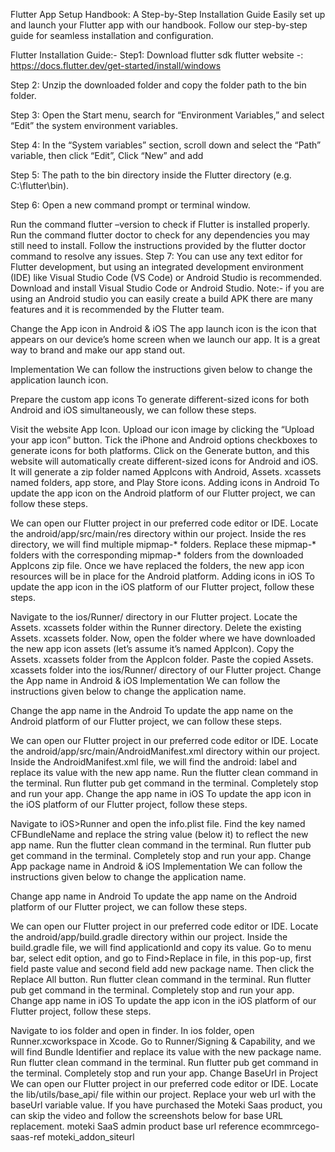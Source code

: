 Flutter App Setup Handbook: A Step-by-Step Installation Guide
Easily set up and launch your Flutter app with our handbook. Follow our step-by-step guide for seamless installation and configuration.

Flutter Installation Guide:-
Step1:
Download flutter sdk flutter website -: https://docs.flutter.dev/get-started/install/windows

Step 2:
Unzip the downloaded folder and copy the folder path to the bin folder.

Step 3:
Open the Start menu, search for “Environment Variables,” and select “Edit” the system environment variables.

Step 4:
In the “System variables” section, scroll down and select the “Path” variable, then click “Edit”, Click “New” and add

Step 5:
The path to the bin directory inside the Flutter directory (e.g. C:\flutter\bin).

Step 6:
Open a new command prompt or terminal window.

Run the command flutter –version to check if Flutter is installed properly.
Run the command flutter doctor to check for any dependencies you may still need to install. Follow the instructions provided by the flutter doctor command to resolve any issues.
Step 7:
You can use any text editor for Flutter development, but using an integrated development environment (IDE) like Visual Studio Code (VS Code) or Android Studio is recommended.
Download and install Visual Studio Code or Android Studio.
Note:- if you are using an Android studio you can easily create a build APK there are many features and it is recommended by the Flutter team.

Change the App icon in Android & iOS
The app launch icon is the icon that appears on our device’s home screen when we launch our app. It is a great way to brand and make our app stand out.

Implementation
We can follow the instructions given below to change the application launch icon.

Prepare the custom app icons
To generate different-sized icons for both Android and iOS simultaneously, we can follow these steps.

Visit the website App Icon.
Upload our icon image by clicking the “Upload your app icon” button.
Tick the iPhone and Android options checkboxes to generate icons for both platforms.
Click on the Generate button, and this website will automatically create different-sized icons for Android and iOS.
It will generate a zip folder named AppIcons with Android, Assets. xcassets named folders, app store, and Play Store icons.
Adding icons in Android
To update the app icon on the Android platform of our Flutter project, we can follow these steps.

We can open our Flutter project in our preferred code editor or IDE.
Locate the android/app/src/main/res directory within our project.
Inside the res directory, we will find multiple mipmap-* folders.
Replace these mipmap-* folders with the corresponding mipmap-* folders from the downloaded AppIcons zip file.
Once we have replaced the folders, the new app icon resources will be in place for the Android platform.
Adding icons in iOS
To update the app icon in the iOS platform of our Flutter project, follow these steps.

Navigate to the ios/Runner/ directory in our Flutter project.
Locate the Assets. xcassets folder within the Runner directory.
Delete the existing Assets. xcassets folder.
Now, open the folder where we have downloaded the new app icon assets (let’s assume it’s named AppIcon).
Copy the Assets. xcassets folder from the AppIcon folder.
Paste the copied Assets. xcassets folder into the ios/Runner/ directory of our Flutter project.
Change the App name in Android & iOS
Implementation
We can follow the instructions given below to change the application name.

Change the app name in the Android
To update the app name on the Android platform of our Flutter project, we can follow these steps.

We can open our Flutter project in our preferred code editor or IDE.
Locate the android/app/src/main/AndroidManifest.xml directory within our project.
Inside the AndroidManifest.xml file, we will find the android: label and replace its value with the new app name.
Run the flutter clean command in the terminal.
Run flutter pub get command in the terminal.
Completely stop and run your app.
Change the app name in iOS
To update the app icon in the iOS platform of our Flutter project, follow these steps.

Navigate to iOS>Runner and open the info.plist file.
Find the key named CFBundleName and replace the string value (below it) to reflect the new app name.
Run the flutter clean command in the terminal.
Run flutter pub get command in the terminal.
Completely stop and run your app.
Change App package name in Android & iOS
Implementation
We can follow the instructions given below to change the application name.

Change app name in Android
To update the app name on the Android platform of our Flutter project, we can follow these steps.

We can open our Flutter project in our preferred code editor or IDE.
Locate the android/app/build.gradle directory within our project.
Inside the build.gradle file, we will find applicationId and copy its value.
Go to menu bar, select edit option, and go to Find>Replace in file, in this pop-up, first field paste value and second field add new package name.
Then click the Replace All button.
Run flutter clean command in the terminal.
Run flutter pub get command in the terminal.
Completely stop and run your app.
Change app name in iOS
To update the app icon in the iOS platform of our Flutter project, follow these steps.

Navigate to ios folder and open in finder.
In ios folder, open Runner.xcworkspace in Xcode.
Go to Runner/Signing & Capability, and we will find Bundle Identifier and replace its value with the new package name.
Run flutter clean command in the terminal.
Run flutter pub get command in the terminal.
Completely stop and run your app.
Change BaseUrl in Project
We can open our Flutter project in our preferred code editor or IDE.
Locate the lib/utils/base_api/ file within our project.
Replace your web url with the baseUrl variable value.
If you have purchased the Moteki Saas product, you can skip the video and follow the screenshots below for base URL replacement.
moteki SaaS admin product base url reference
ecommrcego-saas-ref
moteki_addon_siteurl
